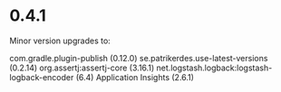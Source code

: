 # 0.4.1

Minor version upgrades to:

com.gradle.plugin-publish (0.12.0)
se.patrikerdes.use-latest-versions (0.2.14)
org.assertj:assertj-core (3.16.1)
net.logstash.logback:logstash-logback-encoder (6.4)
Application Insights (2.6.1)
